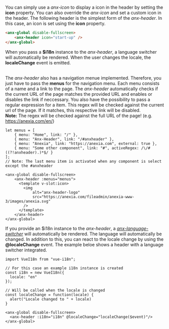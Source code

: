 You can simply use a *anx-icon* to display a icon in the header by setting the **icon** property. You can also override the *anx-icon* and set a custom icon in the header. The following header is the simplest form of the *anx-header*. In this case, an icon is set using the **icon** property.

```html
<anx-global disable-fullscreen>
    <anx-header icon="start-up" />
</anx-global>
```

When you pass a **$i18n** instance to the *anx-header*, a language switcher will automatically be rendered. When the user changes the locale, the **localeChange** event is emitted.<br><br>

The *anx-header* also has a navigation menue implemented. Therefore, you just have to pass the **menus** for the navigation menu. Each menu consists of a name and a link to the page. The *anx-header* automatically checks if the current URL of the page matches the provided URL and enables or disables the link if neccessary. You also have the possibility to pass a regular expression for a item. This regex will be checked against the current url of the page. If it matches, this respective link will be disabled.<br> **Note:** The regex will be checked against the full URL of the page! (e.g. https://anexia.com/en/)

```vue
let menus = [
    { menu: "Home", link: "/" },
    { menu: "Anx-Header", link: "/#anxheader" },
    { menu: "Anexia", link: "https://anexia.com", external: true },
    { menu: "Some other component", link: "#", activeRegex: /\/#((?!anxheader).)*$/ }
];
// Note: The last menu item is activated when any component is select except the #anxheader

<anx-global disable-fullscreen>
    <anx-header :menus="menus">
      <template v-slot:icon>
        <img
            alt="anx-header-logo"
            src="https://anexia.com/fileadmin/anexia-www-3/images/anexia.svg"
        />
      </template>
    </anx-header>
</anx-global>
```

If you provide an $i18n instance to the *anx-header*, a *[anx-language-switcher](#anxlanguageswitcher)* will automatically be rendered. The language will automatically be changed. In addition to this, you can react to the locale change by using the **@localeChange** event. The example beloe shows a header with a language switcher integrated.

```vue
import VueI18n from "vue-i18n";

// For this case an example i18n instance is created
const i18n = new VueI18n({
  locale: "en"
});

// Will be called when the locale is changed
const localeChange = function(locale) {
  alert("Locale changed to " + locale)
}

<anx-global disable-fullscreen>
  <anx-header :i18n="i18n" @localeChange="localeChange($event)"/>
</anx-global>
```


